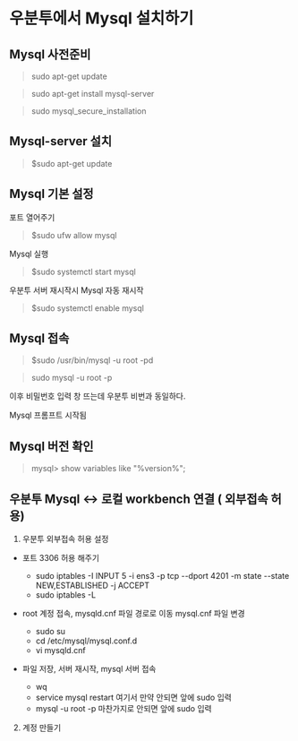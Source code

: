 # 우분투에서 Mysql 설치하기

## Mysql 사전준비
>sudo apt-get update

>sudo apt-get install mysql-server

>sudo mysql_secure_installation

## Mysql-server 설치
> $sudo apt-get update

## Mysql 기본 설정
포트 열어주기
> $sudo ufw allow mysql

Mysql 실행
> $sudo systemctl start mysql

우분투 서버 재시작시 Mysql 자동 재시작
> $sudo systemctl enable mysql

## Mysql 접속
> $sudo /usr/bin/mysql -u root -pd
 
>sudo mysql -u root -p

이후 비밀번호 입력 창 뜨는데 우분투 비번과 동일하다.

Mysql 프롬프트 시작됨

## Mysql 버전 확인
> mysql> show variables like "%version%";

## 우분투 Mysql <-> 로컬 workbench 연결 ( 외부접속 허용)
1. 우분투 외부접속 허용 설정
- 포트 3306 허용 해주기
  - sudo iptables -I INPUT 5 -i ens3 -p tcp --dport 4201 -m state --state NEW,ESTABLISHED -j ACCEPT
  - sudo iptables -L  

- root 계정 접속, mysqld.cnf 파일 경로로 이동 mysql.cnf 파일 변경
  - sudo su
  - cd /etc/mysql/mysql.conf.d
  - vi mysqld.cnf
- 파일 저장, 서버 재시작, mysql 서버 접속
  - wq
  - service mysql restart  여기서 만약 안되면 앞에 sudo 입력
  - mysql -u root -p  마찬가지로 안되면 앞에 sudo 입력 

2. 계정 만들기
